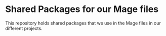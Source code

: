 # Shared Packages for our Mage files

This repository holds shared packages that we use in the Mage files in our different projects.
